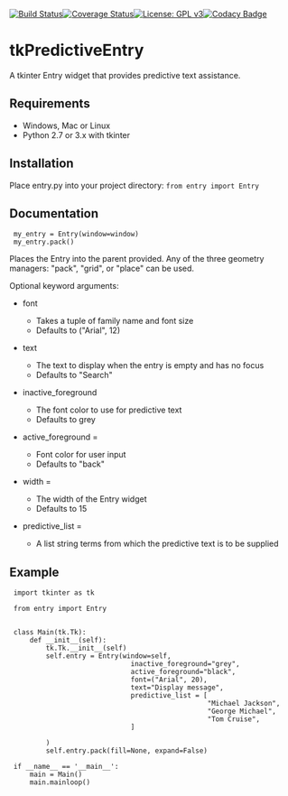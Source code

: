 [![Build Status](https://travis-ci.org/Neil-Brown/tkPredictiveEntry.svg?branch=master)](https://travis-ci.org/Neil-Brown/tkPredictiveEntry)[![Coverage Status](https://coveralls.io/repos/github/Neil-Brown/tkPredictiveEntry/badge.svg?branch=master)](https://coveralls.io/github/Neil-Brown/tkPredictiveEntry?branch=master)[![License: GPL v3](https://img.shields.io/badge/License-GPLv3-blue.svg)](https://www.gnu.org/licenses/gpl-3.0)[![Codacy Badge](https://api.codacy.com/project/badge/Grade/6b0e8ff8815b415ca4d78034d69c2f79)](https://www.codacy.com/app/neilbrownemail/tkPredictiveEntry?utm_source=github.com&amp;utm_medium=referral&amp;utm_content=Neil-Brown/tkPredictiveEntry&amp;utm_campaign=Badge_Grade)
# tkPredictiveEntry
A tkinter Entry widget that provides predictive text assistance.

## Requirements
-   Windows, Mac or Linux
-   Python 2.7 or 3.x with tkinter

## Installation
Place entry.py into your project directory:
`from entry import Entry`

## Documentation
     my_entry = Entry(window=window)
     my_entry.pack()

Places the Entry into the parent provided. 
Any of the three geometry managers: "pack", "grid", or "place" can be used.

Optional keyword arguments:
-   font
    -   Takes a tuple of family name and font size
    -   Defaults to ("Arial", 12)
    
-   text
    -   The text to display when the entry is empty and has no focus
    -   Defaults to "Search"
    
-   inactive_foreground
    -   The font color to use for predictive text
    -   Defaults to grey
    
-   active_foreground = 
    -   Font color for user input
    -   Defaults to "back"
    
-   width = 
    -   The width of the Entry widget
    -   Defaults to 15
    
-   predictive_list = 
    -   A list string terms from which the predictive text is to be supplied
     

## Example
     import tkinter as tk

     from entry import Entry


     class Main(tk.Tk):
         def __init__(self):
             tk.Tk.__init__(self)
             self.entry = Entry(window=self,
                                  inactive_foreground="grey",
                                  active_foreground="black",
                                  font=("Arial", 20),
                                  text="Display message",
                                  predictive_list = [
                                                     "Michael Jackson",
                                                     "George Michael",
                                                     "Tom Cruise",
                                  ]

             )
             self.entry.pack(fill=None, expand=False)

     if __name__ == '__main__':
         main = Main()
         main.mainloop()
